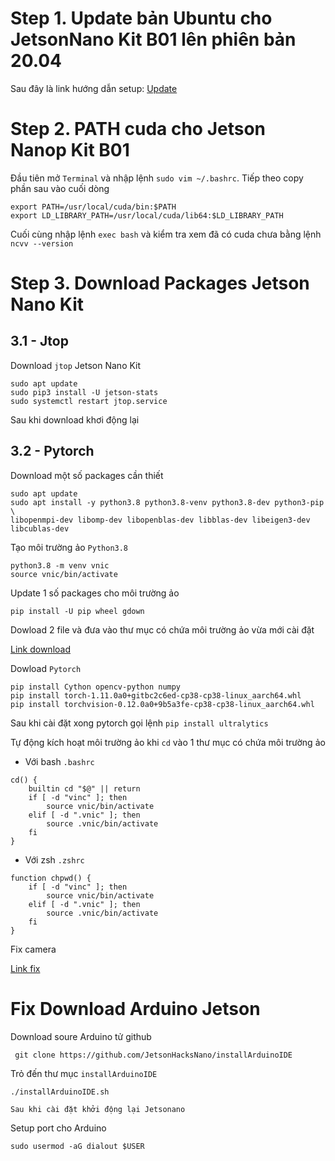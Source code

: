 # Step 1. Update bản Ubuntu cho JetsonNano Kit B01 lên phiên bản 20.04

Sau đây là link hướng dẫn setup: [Update](https://qengineering.eu/install-ubuntu-20.04-on-jetson-nano.html)

# Step 2. PATH cuda cho Jetson Nanop Kit B01

Đầu tiên mở `Terminal` và nhập lệnh `sudo vim ~/.bashrc`. Tiếp theo copy phần sau vào cuối dòng 

```
export PATH=/usr/local/cuda/bin:$PATH
export LD_LIBRARY_PATH=/usr/local/cuda/lib64:$LD_LIBRARY_PATH
```
Cuối cùng nhập lệnh `exec bash` và kiểm tra xem đã có cuda chưa bằng lệnh `ncvv --version`

# Step 3. Download Packages Jetson Nano Kit

## 3.1 - Jtop
Download `jtop` Jetson Nano Kit 
```
sudo apt update
sudo pip3 install -U jetson-stats
sudo systemctl restart jtop.service   
```

Sau khi download khơi động lại

## 3.2 - Pytorch

Download một số packages cần thiết
```
sudo apt update
sudo apt install -y python3.8 python3.8-venv python3.8-dev python3-pip \
libopenmpi-dev libomp-dev libopenblas-dev libblas-dev libeigen3-dev libcublas-dev
```

Tạo môi trường ảo `Python3.8`
```
python3.8 -m venv vnic
source vnic/bin/activate
```

Update 1 số packages cho môi trường ảo
```
pip install -U pip wheel gdown
```
Dowload 2 file và đưa vào thư mục có chứa môi trường ảo vừa mới cài đặt 

[Link download](https://drive.google.com/drive/folders/1zlvJ7xYmXTC3D-1JwzFo_3FsEH-eEUYU?usp=sharing)

Dowload `Pytorch`
```
pip install Cython opencv-python numpy
pip install torch-1.11.0a0+gitbc2c6ed-cp38-cp38-linux_aarch64.whl
pip install torchvision-0.12.0a0+9b5a3fe-cp38-cp38-linux_aarch64.whl
```
Sau khi cài đặt xong pytorch gọi lệnh `pip install ultralytics`

Tự động kích hoạt môi trường ảo khi `cd` vào 1 thư mục có chứa môi trường ảo

- Với bash `.bashrc`
```
cd() {
    builtin cd "$@" || return
    if [ -d "vinc" ]; then
        source vnic/bin/activate
    elif [ -d ".vnic" ]; then
        source .vnic/bin/activate
    fi
}
```

- Với zsh `.zshrc`
```
function chpwd() {
    if [ -d "vinc" ]; then
        source vnic/bin/activate
    elif [ -d ".vnic" ]; then
        source .vnic/bin/activate
    fi
}

```
Fix camera

[Link fix](https://github.com/jetsonhacks/camera-caps)

# Fix Download Arduino Jetson
Download soure Arduino tử github
```
 git clone https://github.com/JetsonHacksNano/installArduinoIDE
```
Trỏ đến thư mục `installArduinoIDE`
```
./installArduinoIDE.sh
```
`Sau khi cài đặt khởi động lại Jetsonano`

Setup port cho Arduino
```
sudo usermod -aG dialout $USER
```


